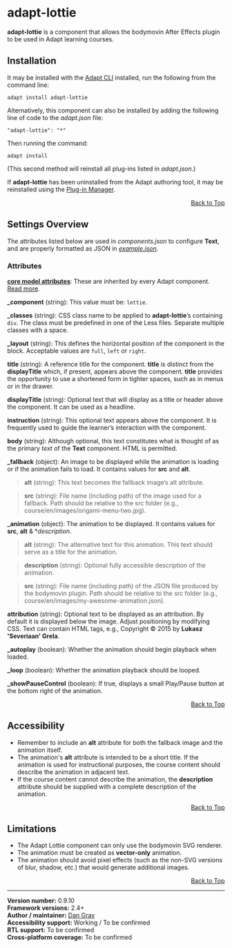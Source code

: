 # adapt-lottie  

**adapt-lottie** is a component that allows the bodymovin After Effects plugin to be used in Adapt learning courses.  

## Installation

It may be installed with the [Adapt CLI](https://github.com/adaptlearning/adapt-cli) installed, run the following from the command line:

    adapt install adapt-lottie

Alternatively, this component can also be installed by adding the following line of code to the *adapt.json* file:
    
    "adapt-lottie": "*"  

Then running the command:

    adapt install  

(This second method will reinstall all plug-ins listed in *adapt.json*.)  

If **adapt-lottie** has been uninstalled from the Adapt authoring tool, it may be reinstalled using the [Plug-in Manager](https://github.com/adaptlearning/adapt_authoring/wiki/Plugin-Manager).  

<div float align=right><a href="#top">Back to Top</a></div>

## Settings Overview

The attributes listed below are used in *components.json* to configure **Text**, and are properly formatted as JSON in [*example.json*](https://github.com/dancgray/adapt-lottie/blob/master/example.json).

### Attributes

[**core model attributes**](https://github.com/adaptlearning/adapt_framework/wiki/Core-model-attributes): These are inherited by every Adapt component. [Read more](https://github.com/adaptlearning/adapt_framework/wiki/Core-model-attributes).

**_component** (string): This value must be: `lottie`.

**_classes** (string): CSS class name to be applied to **adapt-lottie**’s containing `div`. The class must be predefined in one of the Less files. Separate multiple classes with a space.

**_layout** (string): This defines the horizontal position of the component in the block. Acceptable values are `full`, `left` or `right`.  

**title** (string): A reference title for the component. **title** is distinct from the **displayTitle** which, if present, appears above the component. **title** provides the opportunity to use a shortened form in tighter spaces, such as in menus or in the drawer.  

**displayTitle** (string): Optional text that will display as a title or header above the component. It can be used as a headline.   

**instruction** (string): This optional text appears above the component. It is frequently used to
guide the learner’s interaction with the component.

**body** (string): Although optional, this text constitutes what is thought of as the primary *text* of the **Text** component. HTML is permitted.  

**\_fallback** (object): An image to be displayed while the animation is loading or if the animation fails to load. It contains values for **src** and **alt**.

> **alt** (string): This text becomes the fallback image’s alt attribute.

> **src** (string): File name (including path) of the image used for a fallback. Path should be relative to the src folder (e.g., course/en/images/origami-menu-two.jpg).

**\_animation** (object): The animation to be displayed. It contains values for **src**, **alt** &amp; **description*.

> **alt** (string): The alternative text for this animation. This text should serve as a title for the animation.

> **description** (string): Optional fully accessible description of the animation. 

> **src** (string): File name (including path) of the JSON file produced by the bodymovin plugin. Path should be relative to the src folder (e.g., course/en/images/my-awesome-animation.json).
    
**attribution** (string): Optional text to be displayed as an attribution. By default it is displayed below the image. Adjust positioning by modifying CSS. Text can contain HTML tags, e.g., Copyright © 2015 by <b>Lukasz 'Severiaan' Grela</b>.

**\_autoplay** (boolean): Whether the animation should begin playback when loaded.

**\_loop** (boolean): Whether the animation playback should be looped.

**\_showPauseControl** (boolean): If true, displays a small Play/Pause button at the bottom right of the animation.

<div float align=right><a href="#top">Back to Top</a></div>

## Accessibility

- Remember to include an **alt** attribute for both the fallback image and the animation itself.
- The animation's **alt** attribute is intended to be a short title. If the animation is used for instructional purposes, 
 the course content should describe the animation in adjacent text. 
- If the course content cannot describe the animation, the **description** attribute should be supplied with a complete
description of the animation. 

<div float align=right><a href="#top">Back to Top</a></div>

## Limitations

- The Adapt Lottie component can only use the bodymovin SVG renderer. 
- The animation must be created as **vector-only** animation. 
- The animation should avoid pixel effects (such as the non-SVG versions of blur, shadow, etc.) that would generate 
 additional images.

<div float align=right><a href="#top">Back to Top</a></div>

----------------------------
**Version number:**  0.9.10  
**Framework versions:** 2.4+  
**Author / maintainer:** [Dan Gray](https://github.com/dancgray)   
**Accessibility support:** Working / To be confirmed   
**RTL support:** To be confirmed  
**Cross-platform coverage:** To be confirmed
